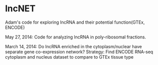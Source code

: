 lncNET
======

Adam's code for exploring lncRNA and their potential function(GTEx, ENCODE)


May 27, 2014:
Code for analyzing lncRNA in poly-ribosomal fractions.

March 14, 2014:
Do lncRNA enriched in the cytoplasm/nuclear have separate  gene co-expression network?
Strategy: Find ENCODE RNA-seq cytoplasm and nucleus dataset to compare to GTEx tissue type
